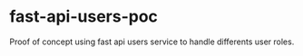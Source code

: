 # fast-api-users-poc
Proof of concept using fast api users service to handle differents user roles.
